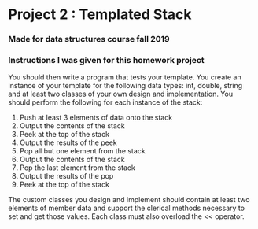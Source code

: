 # Project 2 : Templated Stack
### Made for data structures course fall 2019

### Instructions I was given for this homework project 

You should then write a program that tests your template. You create an instance of your template for
the following data types: int, double, string and at least two classes of your own design and
implementation. You should perform the following for each instance of the stack:

1. Push at least 3 elements of data onto the stack
2. Output the contents of the stack
3. Peek at the top of the stack
4. Output the results of the peek
5. Pop all but one element from the stack
6. Output the contents of the stack
7. Pop the last element from the stack
8. Output the results of the pop
9. Peek at the top of the stack

The custom classes you design and implement should contain at least two elements of member data
and support the clerical methods necessary to set and get those values. Each class must also overload
the << operator.
